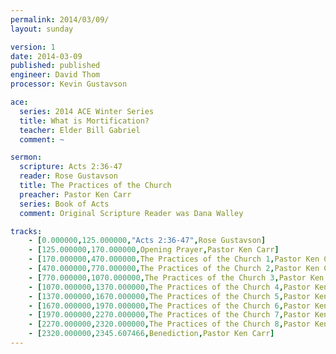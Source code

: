 ```yaml
---
permalink: 2014/03/09/
layout: sunday

version: 1
date: 2014-03-09
published: published
engineer: David Thom
processor: Kevin Gustavson

ace:
  series: 2014 ACE Winter Series
  title: What is Mortification?
  teacher: Elder Bill Gabriel
  comment: ~

sermon:
  scripture: Acts 2:36-47
  reader: Rose Gustavson
  title: The Practices of the Church
  preacher: Pastor Ken Carr
  series: Book of Acts
  comment: Original Scripture Reader was Dana Walley

tracks:
    - [0.000000,125.000000,"Acts 2:36-47",Rose Gustavson]
    - [125.000000,170.000000,Opening Prayer,Pastor Ken Carr]
    - [170.000000,470.000000,The Practices of the Church 1,Pastor Ken Carr]
    - [470.000000,770.000000,The Practices of the Church 2,Pastor Ken Carr]
    - [770.000000,1070.000000,The Practices of the Church 3,Pastor Ken Carr]
    - [1070.000000,1370.000000,The Practices of the Church 4,Pastor Ken Carr]
    - [1370.000000,1670.000000,The Practices of the Church 5,Pastor Ken Carr]
    - [1670.000000,1970.000000,The Practices of the Church 6,Pastor Ken Carr]
    - [1970.000000,2270.000000,The Practices of the Church 7,Pastor Ken Carr]
    - [2270.000000,2320.000000,The Practices of the Church 8,Pastor Ken Carr]
    - [2320.000000,2345.607466,Benediction,Pastor Ken Carr]
---
```

